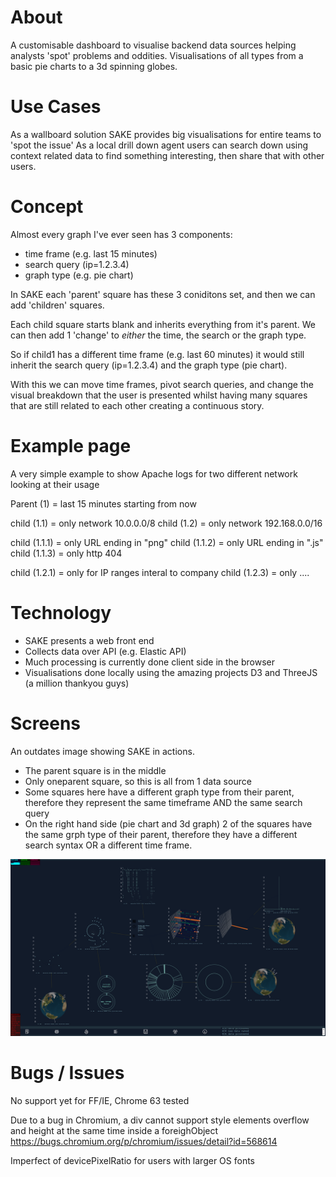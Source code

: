 # About

A customisable dashboard to visualise backend data sources helping analysts 'spot' problems and oddities.
Visualisations of all types from a basic pie charts to a 3d spinning globes.


# Use Cases

As a wallboard solution SAKE provides big visualisations for entire teams to 'spot the issue'
As a local drill down agent users can search down using context related data to find something interesting, then share that with other users.

# Concept

Almost every graph I've ever seen has 3 components:
- time frame (e.g. last 15 minutes)
- search query (ip=1.2.3.4)
- graph type (e.g. pie chart)

In SAKE each 'parent' square has these 3 coniditons set, and then we can add 'children' squares.

Each child square starts blank and inherits everything from it's parent.  We can then add 1 'change' to *either* the time, the search or the graph type. 

So if child1 has a different time frame (e.g. last 60 minutes) it would still inherit the search query (ip=1.2.3.4) and the graph type (pie chart).

With this we can move time frames, pivot search queries, and change the visual breakdown that the user is presented whilst having many squares that are still related to each other creating a continuous story.

# Example page

A very simple example to show Apache logs for two different network looking at their usage 

Parent (1) = last 15 minutes starting from now

child (1.1) = only network 10.0.0.0/8
child (1.2) = only network 192.168.0.0/16

child (1.1.1) = only URL ending in "png"
child (1.1.2) = only URL ending in ".js"
child (1.1.3) = only http 404

child (1.2.1) = only for IP ranges interal to company
child (1.2.3) = only ....

# Technology

- SAKE presents a web front end
- Collects data over API (e.g. Elastic API)
- Much processing is currently done client side in the browser
- Visualisations done locally using the amazing projects D3 and ThreeJS (a million thankyou guys)

# Screens

An outdates image showing SAKE in actions.
- The parent square is in the middle
- Only oneparent square, so this is all from 1 data source
- Some squares here have a different graph type from their parent, therefore they represent the same timeframe AND the same search query
- On the right hand side (pie chart and 3d graph) 2 of the squares have the same grph type of their parent, therefore they have a different search syntax OR a different time frame.

![screenshot1](https://github.com/andyhouse90/SAKE/blob/master/screenshots/SAKE_1_Apache.png)


# Bugs / Issues

No support yet for FF/IE, Chrome 63 tested

Due to a bug in Chromium, a div cannot support style elements overflow and height at the same time inside a foreighObject
https://bugs.chromium.org/p/chromium/issues/detail?id=568614

Imperfect of devicePixelRatio for users with larger OS fonts


